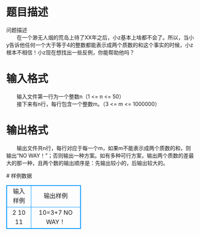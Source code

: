 # 

 
 # 题目描述 
<p>问题描述<br />
　　在一个渺无人烟的荒岛上待了XX年之后，小z基本上啥都不会了。所以，当小y告诉他任何一个大于等于4的整数都能表示成两个质数的和这个事实的时候，小z根本不相信！小z现在想找出一些反例，你能帮助他吗？</p> 

 
 # 输入格式 
<p>　　输入文件第一行为一个整数n（1&nbsp;&lt;=&nbsp;n&nbsp;&lt;=&nbsp;50）<br />
　　接下来有n行，每行包含一个整数m。（3&nbsp;&lt;=&nbsp;m&nbsp;&lt;=&nbsp;1000000）</p> 

 
 # 输出格式 
<p>　　输出文件共n行，每行对应于每一个m，如果m不能表示成两个质数的和，则输出&ldquo;NO&nbsp;WAY！&rdquo;；否则输出一种方案。如有多种可行方案，输出两个质数的差最大的那一种，且两个数的输出顺序是：先输出较小的，后输出较大的。</p> 
# 样例数据
<style>
        table,table tr th, table tr td { border:1px solid #0094ff; }
        table { width: 200px; min-height: 25px; line-height: 25px; text-align: center; border-collapse: collapse;}   
    </style>
<table>
	<tr>
		<td>输入样例</td>
		<td>输出样例</td>
	</tr>
<tr><td>2
10
11
</td><td>10=3+7
NO WAY！</td></tr></table>
